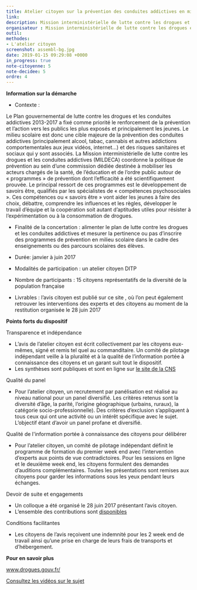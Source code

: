 ```yaml
---
title: Atelier citoyen sur la prévention des conduites addictives en milieu scolaire
link: 
description: Mission interministérielle de lutte contre les drogues et les conduites addictives
organisateur : Mission interministérielle de lutte contre les drogues et les conduites addictives
outil:
methodes:
- L'atelier citoyen
screenshot: assembl-bg.jpg
date: 2019-01-15 09:29:08 +0000
in_progress: true
note-citoyenne: 5
note-decidee: 5
ordre: 4
---
```


**Information sur la démarche**

* Contexte : 

Le Plan gouvernemental de lutte contre les drogues et les conduites addictives 2013-2017 a  fixé comme priorité le renforcement de la prévention et l’action vers les publics les plus exposés et principalement les jeunes. Le milieu scolaire est donc une cible majeure de la prévention des conduites addictives (principalement alcool, tabac, cannabis et autres addictions comportementales aux jeux vidéos, internet…) et des risques sanitaires et sociaux qui y sont associés.
La Mission interministérielle de lutte contre les drogues et les conduites addictives (MILDECA) coordonne la politique de prévention au sein d’une commission dédiée destinée à mobiliser les acteurs chargés de la santé, de l’éducation et de l’ordre public autour de « programmes » de prévention dont l’efficacité a été scientifiquement prouvée. Le principal ressort de ces programmes est le développement de savoirs être, qualifiés par les spécialistes de « compétences psychosociales ». Ces compétences ou « savoirs être » vont aider les jeunes à faire des choix, débattre, comprendre les influences et les règles, développer le travail d’équipe et la coopération soit autant d’aptitudes utiles pour résister à l’expérimentation ou à la consommation de drogues. 

* Finalité de la concertation : alimenter le plan de lutte contre les drogues et les conduites addictives et mesurer la pertinence ou pas d’inscrire des programmes de prévention en milieu scolaire dans le cadre des enseignements ou des parcours scolaires des élèves.

* Durée: janvier à juin 2017

* Modalités de participation : un atelier citoyen DITP

* Nombre de participants : 15 citoyens représentatifs de la diversité de la population française

* Livrables : l’avis citoyen est publié sur ce site <a href="https://www.drogues.gouv.fr/actualites/prevention-conduites-addictives-lecole-videos-de-journee-28-juin-ligne"></a>, où l’on peut également retrouver les interventions des experts et des citoyens au moment de la restitution organisée le 28 juin 2017

**Points forts du dispositif**

Transparence et indépendance
* L’avis de l’atelier citoyen est écrit collectivement par les citoyens eux-mêmes, signé et remis tel quel au commanditaire. Un comité de pilotage indépendant veille à la pluralité et à la qualité de l’information portée à connaissance des citoyens et un garant suit tout le dispositif.
* Les synthèses sont publiques et sont en ligne sur <a href="https://solidarites-sante.gouv.fr/ministere/acteurs/instances-rattachees/conference-nationale-de-sante/debats-publics-et-seminaire/">le site de la CNS</a> 

Qualité du panel
* Pour l’atelier citoyen, un recrutement par panélisation est réalisé au niveau national pour un panel diversifié. Les critères retenus sont la diversité d’âge, la parité, l’origine géographique (urbains, ruraux), la catégorie socio-professionnelle). Des critères d’exclusion s’appliquent à tous ceux qui ont une activité ou un intérêt spécifique avec le sujet. L’objectif étant d’avoir un panel profane et diversifié.

Qualité de l'information portée à connaissance des citoyens pour délibérer
* Pour l’atelier citoyen, un comité de pilotage indépendant définit le programme de formation du premier week end avec l’intervention d’experts aux points de vue contradictoires. Pour les sessions en ligne et le deuxième week end, les citoyens formulent des demandes d’auditions complémentaires. Toutes les présentations sont remises aux citoyens pour garder les informations sous les yeux pendant leurs échanges. 

Devoir de suite et engagements 
* Un colloque a été organisé  le 28 juin 2017 présentant l’avis citoyen. 
* L’ensemble des contributions sont <a href="https://www.drogues.gouv.fr/actualites/journee-de-prevention-conduites-addictives-lecole-28-juin-2017">disponibles</a> 


Conditions facilitantes 
* Les citoyens de l’avis reçoivent une indemnité pour les 2 week end de travail ainsi qu’une prise en charge de leurs frais de transports et d’hébergement. 

**Pour en savoir plus**

<a href="https://www.drogues.gouv.fr/
">www.drogues.gouv.fr/</a>

<a href="https://www.dailymotion.com/DroguesGouv/videos">Consultez les vidéos sur le sujet</a>